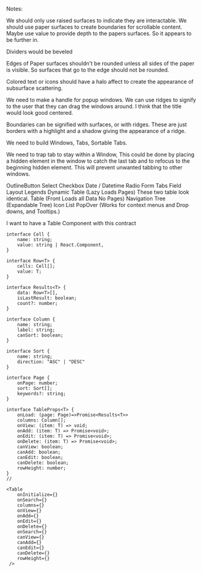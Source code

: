 Notes:

We should only use raised surfaces to indicate they are interactable. We should use paper surfaces to create boundaries for scrollable content. Maybe use value to provide depth to the papers surfaces. So it appears to be further in.

Dividers would be beveled

Edges of Paper surfaces shouldn't be rounded unless all sides of the paper is visible. So surfaces that go to the edge should not be rounded.

Colored text or icons should have a halo affect to create the appearance of subsurface scattering.

We need to make a handle for popup windows. We can use ridges to signify to the user that they can drag the windows around. I think that the title would look good centered.

Boundaries can be signified with surfaces, or with ridges. These are just borders with a highlight and a shadow giving the appearance of a ridge.

We need to build Windows, Tabs, Sortable Tabs.

We need to trap tab to stay within a Window, This could be done by placing a hidden element in the window to catch the last tab and to refocus to the beginning hidden element. This will prevent unwanted tabbing to other windows.

OutlineButton
Select
Checkbox
Date / Datetime
Radio
Form Tabs
Field Layout
Legends
Dynamic Table (Lazy Loads Pages) These two table look identical.
Table (Front Loads all Data No Pages)
Navigation Tree (Expandable Tree)
Icon List
PopOver (Works for context menus and Drop downs, and Tooltips.)

I want to have a Table Component with this contract

```
interface Cell {
    name: string;
    value: string | React.Component,
}

interface Row<T> {
    cells: Cell[];
    value: T;
}

interface Results<T> {
    data: Row<T>[],
    isLastResult: boolean;
    count?: number;
}

interface Column {
    name: string;
    label: string;
    canSort: boolean;
}

interface Sort {
    name: string;
    direction: "ASC" | "DESC"
}

interface Page {
    onPage: number;
    sort: Sort[];
    keywords?: string;
}

interface TableProps<T> {
    onLoad: (page: Page)=>Promise<Results<T>>
    columns: Column[];
    onView: (item: T) => void;
    onAdd: (item: T) => Promise<void>;
    onEdit: (item: T) => Promise<void>;
    onDelete: (item: T) => Promise<void>;
    canView: boolean;
    canAdd: boolean;
    canEdit: boolean;
    canDelete: boolean;
    rowHeight: number;
}
//

<Table
    onInitialize={}
    onSearch={}
    columns={}
    onView={}
    onAdd={}
    onEdit={}
    onDelete={}
    onSearch={}
    canView={}
    canAdd={}
    canEdit={}
    canDelete={}
    rowHeight={}
 />
```
